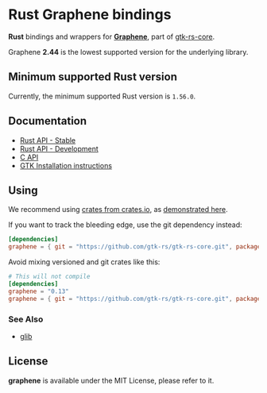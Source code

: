 # Rust Graphene bindings

__Rust__ bindings and wrappers for [__Graphene__](https://github.com/ebassi/graphene), part of [gtk-rs-core](https://github.com/gtk-rs/gtk-rs-core).

Graphene __2.44__ is the lowest supported version for the underlying library.

## Minimum supported Rust version

Currently, the minimum supported Rust version is `1.56.0`.

## Documentation

 * [Rust API - Stable](https://gtk-rs.org/gtk-rs-core/stable/latest/docs/graphene/)
 * [Rust API - Development](https://gtk-rs.org/gtk-rs-core/git/docs/graphene)
 * [C API](https://ebassi.github.io/graphene/docs/)
 * [GTK Installation instructions](https://www.gtk.org/docs/installations/)

## Using

We recommend using [crates from crates.io](https://crates.io/keywords/gtk-rs),
as [demonstrated here](https://gtk-rs.org/#using).

If you want to track the bleeding edge, use the git dependency instead:

```toml
[dependencies]
graphene = { git = "https://github.com/gtk-rs/gtk-rs-core.git", package = "graphene" }
```

Avoid mixing versioned and git crates like this:

```toml
# This will not compile
[dependencies]
graphene = "0.13"
graphene = { git = "https://github.com/gtk-rs/gtk-rs-core.git", package = "graphene" }
```

### See Also

 * [glib](https://crates.io/crates/glib)

## License

__graphene__ is available under the MIT License, please refer to it.
